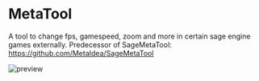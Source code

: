 # MetaTool
A tool to change fps, gamespeed, zoom and more in certain sage engine games externally. Predecessor of SageMetaTool: https://github.com/MetaIdea/SageMetaTool

![preview](https://user-images.githubusercontent.com/26028969/123409432-78a46e80-d5ae-11eb-908d-061d60a2be20.PNG)
